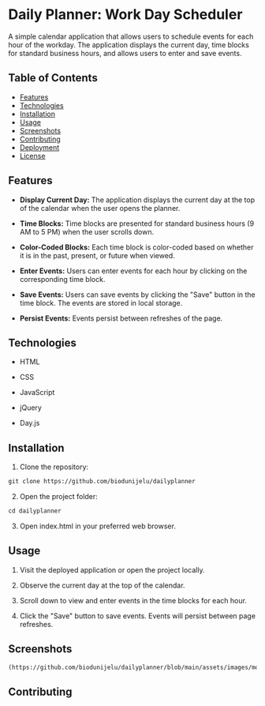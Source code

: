 # Daily Planner: Work Day Scheduler
A simple calendar application that allows users to schedule events for each hour of the workday. The application displays the current day, time blocks for standard business hours, and allows users to enter and save events.

## Table of Contents
- [Features](#features)
- [Technologies](#technologies)
- [Installation](#installation)
- [Usage](#usage)
- [Screenshots](#screenshots)
- [Contributing](#contributing)
- [Deployment](#deployment)
- [License](#license)

## Features

* **Display Current Day:** The application displays the current day at the top of the calendar when the user opens the planner.
 
* **Time Blocks:** Time blocks are presented for standard business hours (9 AM to 5 PM) when the user scrolls down.

* **Color-Coded Blocks:** Each time block is color-coded based on whether it is in the past, present, or future when viewed.

* **Enter Events:** Users can enter events for each hour by clicking on the corresponding time block.

* **Save Events:** Users can save events by clicking the "Save" button in the time block. The events are stored in local storage.

* **Persist Events:** Events persist between refreshes of the page.

## Technologies

* HTML

* CSS

* JavaScript

* jQuery

* Day.js

## Installation

1. Clone the repository:

```md
git clone https://github.com/biodunijelu/dailyplanner

```

2. Open the project folder:

```md
cd dailyplanner
```

3. Open index.html in your preferred web browser.

## Usage

1. Visit the deployed application or open the project locally.

2. Observe the current day at the top of the calendar.

3. Scroll down to view and enter events in the time blocks for each hour.

4. Click the "Save" button to save events. Events will persist between page refreshes.

## Screenshots

```md
(https://github.com/biodunijelu/dailyplanner/blob/main/assets/images/mockup_design.png)

```

## Contributing


